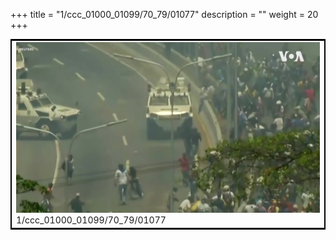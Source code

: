 +++
title = "1/ccc_01000_01099/70_79/01077"
description = ""
weight = 20
+++

<table style="border:2px solid black;max-width:800px;max-height:800px;" 
><tr><td>
<img class="center-fit-jpg"
src="/jpg_/aaa_20190430_NxaOmWaI8sI_01076.jpg">
1/ccc_01000_01099/70_79/01077
</img></td></tr></table>
